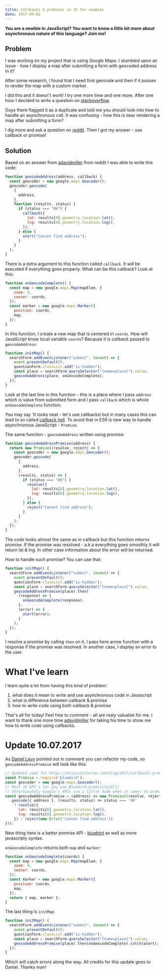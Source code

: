 ```yaml
---
title: Callbacks & promises in JS for newbies
date: 2017-04-02
---
```


**You are a newbie in JavaScript? You want to know a little bit more
about asynchronous nature of this language? Join me!**

## Problem

I was working on my project that is using Google Maps. I stumbled upon
an issue - how I display a map after submitting a form with geocoded
address in it?

After some research, I found that I need first geocode and then if it
passes to render the map with a custom marker.

I did this and it doesn't work! I try one more time and one more. After
one hour I decided to write a question on
[stackoverflow](http://stackoverflow.com/questions/43029193/display-map-after-form-submission-with-geocoded-address).

Guys there flagged it as a duplicate and told me you should look into
how to handle an asynchronous call. It was confusing - how this is near
rendering a map after submitting a form?

I dig more and ask a question on
[reddit](https://www.reddit.com/r/learnjavascript/comments/61nq5t/display_map_after_form_submission_with_geocoded/).
Then I got my answer - use callback or promise!

## Solution

Based on an answer from
[adavidmiller](https://www.reddit.com/user/adavidmiller) from reddit I
was able to write this code:

```javascript
function geocodeAddress(address, callback) {
  const geocoder = new google.maps.Geocoder();
  geocoder.geocode(
    {
      address,
    },
    function (results, status) {
      if (status === "OK") {
        callback({
          lat: results[0].geometry.location.lat(),
          lng: results[0].geometry.location.lng(),
        });
      } else {
        alert("Cannot find address");
      }
    }
  );
}
```

There is a extra argument to this function called `callback`. It will be
executed if everything goes properly. What can be this callback? Look at
this:

```javascript
function onGeocodeComplete() {
  const map = new google.maps.Map(mapElem, {
    zoom: 4,
    center: coords,
  });
  const marker = new google.maps.Marker({
    position: coords,
    map,
  });
}
```

In this function, I create a new map that is centered in `coords`. How
will JavaScript know local variable `coords`? Because it is callback
passed to `geocodeAddress`:

```javascript
function initMap() {
  searchForm.addEventListener("submit", (event) => {
    event.preventDefault();
    questionForm.classList.add("is-hidden");
    const place = searchForm.querySelector("[name=place]").value;
    geocodeAddress(place, onGeocodeComplete);
  });
}
```

Look at the last line in this function - this is a place where I pass
`address` which is value from submitted form and I pass `callback` which
is whole `onGeocodeComplete` function.

You may say 'It looks neat - let's use callbacks! but in many cases this
can lead to so called [callback hell](http://callbackhell.com/). To
avoid that in ES6 is new way to handle asynchronous JavaScript -
`Promise`.

The same function - `geocodeAddress` written using promise:

```javascript
function geocodeAddressPromise(address) {
  return new Promise((resolve, reject) => {
    const geocoder = new google.maps.Geocoder();
    geocoder.geocode(
      {
        address,
      },
      (results, status) => {
        if (status === "OK") {
          resolve({
            lat: results[0].geometry.location.lat(),
            lng: results[0].geometry.location.lng(),
          });
        } else {
          reject("Cannot find address");
        }
      }
    );
  });
}
```

The code looks almost the same as in callback but this function returns
promise. If the promise was resolved - a.k.a everything goes smoothly it
will return lat & lng. In other case information about the error will be
returned.

How to handle such promise? You can use that:

```javascript
function initMap() {
  searchForm.addEventListener("submit", (event) => {
    event.preventDefault();
    questionForm.classList.add("is-hidden");
    const place = searchForm.querySelector("[name=place]").value;
    geocodeAddressPromise(place).then(
      (response) => {
        onGeocodeComplete(response);
      },
      (error) => {
        alert(error);
      }
    );
  });
}
```

I resolve a promise by calling `then` on it. I pass here arrow function
with a response if the promise was resolved. In another case, I
display an error to the user.

# What I've learn

I learn quite a lot from having this kind of problem:

1.  what does it mean to write and use asynchronous code in Javascript
2.  what is difference between callback & promise
3.  how to write code using both callback & promise

That's all for today! Feel free to comment - all are realy valuable for
me. I want to thank one more time
[adavidmiller](https://www.reddit.com/user/adavidmiller) for taking his
time to show me how to write code using callbacks.

# Update 10.07.2017

As [Daniel Levy](https://github.com/justsml) pointed out in comment you
can refactor my code, so `geocodeAddressPromise` will look like this:

```javascript
// Updated code for https://krzysztofzuraw.com/blog/2017/callbacks-promises-in-js-for-newbies.html
const Promise = require('bluebird');
const geocoder = new google.maps.Geocoder();
// Most JS API's let you use Bluebird.promisify[All]
// Unfortunately Google's APIs are a little dumb when it comes to promises and Node callbacks.
const geocodeAddressPromise = (address) => new Promise((resolve, reject) => geocoder
  .geocode({ address }, (results, status) => status === 'OK'
    ? resolve({
      lat: results[0].geometry.location.lat(),
      lng: results[0].geometry.location.lng(),
    }) : reject(new Error('Cannot find address'))
}));
```

New thing here is a better promise API -
[bluebird](http://bluebirdjs.com/docs/getting-started.html) as well as
more javascripty syntax.

`onGeocodeComplete` returns both `map` and `marker`:

```javascript
function onGeocodeComplete(coords) {
  const map = new google.maps.Map(mapElem, {
    zoom: 4,
    center: coords,
  });
  const marker = new google.maps.Marker({
    position: coords,
    map,
  });
  return { map, marker };
}
```

The last thing is `initMap`:

```javascript
function initMap() {
  searchForm.addEventListener("submit", (event) => {
    event.preventDefault();
    questionForm.classList.add("is-hidden");
    const place = searchForm.querySelector("[name=place]").value;
    geocodeAddressPromise(place).then(onGeocodeComplete).catch(alert);
  });
}
```

Which will catch errors along the way. All credits for this update goes
to Daniel. Thanks man!
